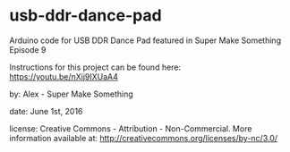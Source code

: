 # usb-ddr-dance-pad
Arduino code for USB DDR Dance Pad featured in Super Make Something Episode 9

Instructions for this project can be found here: https://youtu.be/nXjj9IXUaA4

by: Alex - Super Make Something

date: June 1st, 2016

license: Creative Commons - Attribution - Non-Commercial.  More information available at: http://creativecommons.org/licenses/by-nc/3.0/

